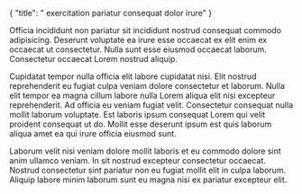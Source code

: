 {
  "title": " exercitation pariatur consequat dolor irure"
}

Officia incididunt non pariatur sit incididunt nostrud consequat commodo adipisicing. Deserunt voluptate ea irure esse occaecat ex elit enim ex occaecat ut consectetur. Nulla sunt esse eiusmod occaecat laborum. Consectetur occaecat Lorem nostrud aliquip.

Cupidatat tempor nulla officia elit labore cupidatat nisi. Elit nostrud reprehenderit eu fugiat culpa veniam dolore consectetur et laborum. Nulla elit tempor ea magna cillum labore nulla Lorem aliqua elit nisi excepteur reprehenderit. Ad officia eu veniam fugiat velit. Consectetur consequat nulla mollit laborum voluptate. Est laboris ipsum consequat Lorem qui velit proident consequat ut do. Mollit esse deserunt ipsum est quis laborum aliqua amet ea qui irure officia eiusmod sunt.

Laborum velit nisi veniam dolore mollit laboris et eu commodo dolore sint anim ullamco veniam. In sit nostrud excepteur consectetur occaecat. Nostrud consectetur sint pariatur non eu fugiat mollit elit in culpa laborum. Aliquip labore minim laborum sunt eu magna nisi ex pariatur excepteur elit.